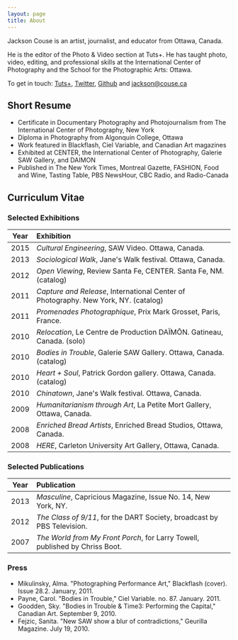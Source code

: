 ```yaml
---
layout: page
title: About
---
```


<p class="lead">Jackson Couse is an artist, journalist, and educator from Ottawa, Canada.</p>

He is the editor of the Photo & Video section at Tuts+. He has taught photo, video, editing, and professional skills at the International Center of Photography and the School for the Photographic Arts: Ottawa.

<p>To get in touch: <a href="http://tutsplus.com/authors/jackson-couse" rel="author" rel="external">Tuts+</a>, <a rel="author" rel="external" href="http://twitter.com/jacksoncouse">Twitter</a>, <a href="https://github.com/jacksoncouse" rel="author" rel="external">Github</a> and <a rel="author" href="mailto:jackson@couse.ca" itemprop="email">jackson@couse.ca</a></p>

## Short Resume

- Certificate in Documentary Photography and Photojournalism from The International Center of Photography, New York
- Diploma in Photography from Algonquin College, Ottawa
- Work featured in Blackflash, Ciel Variable, and Canadian Art magazines
- Exhibited at CENTER, the International Center of Photography, Galerie SAW Gallery, and DAIMON
- Published in The New York Times, Montreal Gazette, FASHION, Food and Wine, Tasting Table, PBS NewsHour, CBC Radio, and Radio-Canada

## Curriculum Vitae

### Selected Exhibitions

| Year | Exhibition |
|------|:----------------------------------|
| 2015 | *Cultural Engineering*, SAW Video. Ottawa, Canada. |
| 2013 | *Sociological Walk*, Jane's Walk festival. Ottawa, Canada. |
| 2012 | *Open Viewing*, Review Santa Fe, CENTER. Santa Fe, NM. (catalog) |
| 2011 | *Capture and Release*, International Center of Photography. New York, NY. (catalog) |
| 2011 | *Promenades Photographique*, Prix Mark Grosset, Paris, France. |
| 2010 | *Relocation*, Le Centre de Production DA&#207;M&#213;N. Gatineau, Canada. (solo) |
| 2010 | *Bodies in Trouble*, Galerie SAW Gallery. Ottawa, Canada. (catalog) |
| 2010 | *Heart + Soul*, Patrick Gordon gallery. Ottawa, Canada. (catalog) |
| 2010 | *Chinatown*, Jane's Walk festival. Ottawa, Canada. |
| 2009 | *Humanitarianism through Art*, La Petite Mort Gallery, Ottawa, Canada. |
| 2008 | *Enriched Bread Artists*, Enriched Bread Studios, Ottawa, Canada. |
| 2008 | *HERE*, Carleton University Art Gallery, Ottawa, Canada. |
        
      
### Selected Publications 

| Year | Publication |
|------|:----------------------------------|
| 2013 | *Masculine*, Capricious Magazine, Issue No. 14, New York, NY. |
| 2012 | *The Class of 9/11*, for the DART Society, broadcast by PBS Television. |
| 2007 | *The World from My Front Porch*, for Larry Towell, published by Chriss Boot. |

### Press

- Mikulinsky, Alma. "Photographing Performance Art," Blackflash (cover). Issue 28.2. January, 2011. 
- Payne, Carol. "Bodies in Trouble," Ciel Variable. no. 87. January. 2011. 
- Goodden, Sky. "Bodies in Trouble &amp; Time3: Performing the Capital," Canadian Art. September 9, 2010. 
- Fejzic, Sanita. "New SAW show a blur of contradictions," Geurilla Magazine. July 19, 2010.      
